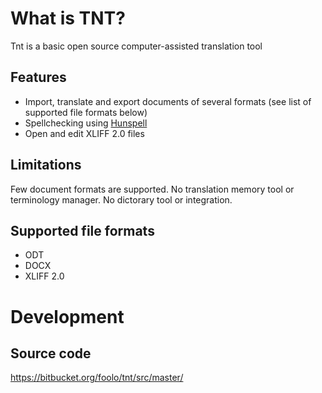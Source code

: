 # What is TNT?
Tnt is a basic open source computer-assisted translation tool

## Features
- Import, translate and export documents of several formats (see list of supported file formats below)
- Spellchecking using [Hunspell](https://hunspell.github.io/)
- Open and edit XLIFF 2.0 files

## Limitations
Few document formats are supported.
No translation memory tool or terminology manager.
No dictorary tool or integration.

## Supported file formats
- ODT
- DOCX
- XLIFF 2.0


# Development

## Source code

https://bitbucket.org/foolo/tnt/src/master/
